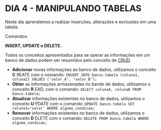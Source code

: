 # DIA 4 - MANIPULANDO TABELAS

Neste dia aprendemos a realizar inserções, alterações e exclusões em uma tabela.

Comandos:

**INSERT, UPDATE e DELETE.**

Todos os conceitos apresentados para se operar as informações em um banco de dados podem ser resumidos pelo conceito de [CRUD](https://developer.mozilla.org/pt-BR/docs/Glossary/CRUD).

* **Adicionar** novas informações ao banco de dados, utilizamos o conceito **C** REATE com o comando:
  `INSERT INTO banco.tabela (coluna1, coluna2) VALUES (‘valor_A’, ‘valor_B’);`
* **Obter** as informações armazenadas no bando de dados, utilizamos o conceito **R** EAD, com o comando:
  `SELECT colunaA, colunaB FROM banco.tabela;`
* **Atualizar** informações existentes no banco de dados, utilizamos o conceito **U** PDATE com o comando:
  `UPDATE banco.tabela SET coluna1='valor' WHERE alguma_condicao;`
* **Remover** informações existentes no banco de dados, utilizamos o conceito **D** ELETE com o comando:
  `DELETE FROM banco.tabela WHERE alguma_condicao;`
